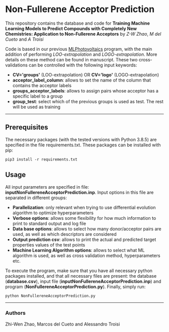 # Non-Fullerene Acceptor Prediction
This repository contains the database and code for **Training Machine Learning Models to Predict Compounds with Completely New Chemistries: Application to Non-Fullerene Acceptors** by _Z-W Zhao_, _M del Cueto_ and _A Troisi_

Code is based in our previous [MLPhotovoltaics](https://github.com/marcosdelcueto/MachineLearning_AcceptorDonor) program, with the main addition of performing _LOO-extrapolation_ and _LOGO-extrapolation_. More details on these method can be found in manuscript. These two cross-validations can be controlled with the following input keywords:

- **CV='groups'** (LOO-extrapolation) OR **CV='logo'** (LOGO-extrapolation)
- **acceptor\_label\_column**: allows to set the name of the column that contains the acceptor labels
- **groups\_acceptor\_labels**: allows to assign pairs whose acceptor has a specific label to a group
- **group\_test**: select which of the previous groups is used as test. The rest will be used as training

---

## Prerequisites
The necessary packages (with the tested versions with Python 3.8.5) are specified in the file requirements.txt. These packages can be installed with pip:
```
pip3 install -r requirements.txt
```

## Usage
All input parameters are specified in file: **inputNonFullereneAcceptorPrediction.inp**. Input options in this file are separated in different groups:

- **Parallelization**: only relevant when trying to use differential evolution algorithm to optimize hyperparameters
- **Verbose options**: allows some flexibility for how much information to print to standard output and log file
- **Data base options**: allows to select how many donor/acceptor pairs are used, as well as which descriptors are considered
- **Output prediction csv**: allows to print the actual and predicted target properties values of the test points
- **Machine Learning Algorithm options**: allows to select what ML algorithm is used, as well as cross validation method, hyperparameters etc.

To execute the program, make sure that you have all necessary python packages installed, and that all necessary files are present: the database (**database.csv**), input file (**inputNonFullereneAcceptorPrediction.inp**) and program (**NonFullereneAcceptorPrediction.py**). Finally, simply run:

```
python NonFullereneAcceptorPrediction.py
```

---

### Authors

Zhi-Wen Zhao, Marcos del Cueto and Alessandro Troisi

